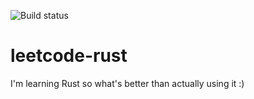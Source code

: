 ![Build status](https://github.com/hencrice/homework/workflows/Rust/badge.svg "Status")

# leetcode-rust
I'm learning Rust so what's better than actually using it :)
